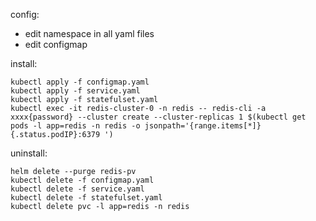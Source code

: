 config:

- edit namespace in all yaml files
- edit configmap

install:
```shell
kubectl apply -f configmap.yaml
kubectl apply -f service.yaml
kubectl apply -f statefulset.yaml
kubectl exec -it redis-cluster-0 -n redis -- redis-cli -a xxxx{password} --cluster create --cluster-replicas 1 $(kubectl get pods -l app=redis -n redis -o jsonpath='{range.items[*]}{.status.podIP}:6379 ')
```

uninstall:
```shell
helm delete --purge redis-pv
kubectl delete -f configmap.yaml
kubectl delete -f service.yaml
kubectl delete -f statefulset.yaml
kubectl delete pvc -l app=redis -n redis
```
